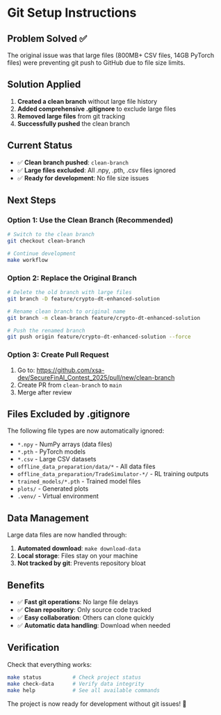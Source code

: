 # Git Setup Instructions

## Problem Solved ✅

The original issue was that large files (800MB+ CSV files, 14GB PyTorch files) were preventing git push to GitHub due to file size limits.

## Solution Applied

1. **Created a clean branch** without large file history
2. **Added comprehensive .gitignore** to exclude large files
3. **Removed large files** from git tracking
4. **Successfully pushed** the clean branch

## Current Status

- ✅ **Clean branch pushed**: `clean-branch`
- ✅ **Large files excluded**: All .npy, .pth, .csv files ignored
- ✅ **Ready for development**: No file size issues

## Next Steps

### Option 1: Use the Clean Branch (Recommended)
```bash
# Switch to the clean branch
git checkout clean-branch

# Continue development
make workflow
```

### Option 2: Replace the Original Branch
```bash
# Delete the old branch with large files
git branch -D feature/crypto-dt-enhanced-solution

# Rename clean branch to original name
git branch -m clean-branch feature/crypto-dt-enhanced-solution

# Push the renamed branch
git push origin feature/crypto-dt-enhanced-solution --force
```

### Option 3: Create Pull Request
1. Go to: https://github.com/xsa-dev/SecureFinAI_Contest_2025/pull/new/clean-branch
2. Create PR from `clean-branch` to `main`
3. Merge after review

## Files Excluded by .gitignore

The following file types are now automatically ignored:
- `*.npy` - NumPy arrays (data files)
- `*.pth` - PyTorch models
- `*.csv` - Large CSV datasets
- `offline_data_preparation/data/*` - All data files
- `offline_data_preparation/TradeSimulator-*/` - RL training outputs
- `trained_models/*.pth` - Trained model files
- `plots/` - Generated plots
- `.venv/` - Virtual environment

## Data Management

Large data files are now handled through:
1. **Automated download**: `make download-data`
2. **Local storage**: Files stay on your machine
3. **Not tracked by git**: Prevents repository bloat

## Benefits

- ✅ **Fast git operations**: No large file delays
- ✅ **Clean repository**: Only source code tracked
- ✅ **Easy collaboration**: Others can clone quickly
- ✅ **Automatic data handling**: Download when needed

## Verification

Check that everything works:
```bash
make status          # Check project status
make check-data      # Verify data integrity
make help            # See all available commands
```

The project is now ready for development without git issues! 🚀
